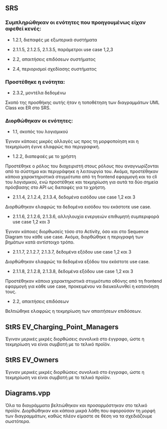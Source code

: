 ## SRS

### Συμπληρώθηκαν οι ενότητες που προηγουμένως είχαν αφεθεί κενές:

- 1.2.1, διεπαφές με εξωτερικά συστήματα

- 2.1.1.5, 2.1.2.5, 2.1.3.5, παράμετροι use case 1,2,3

- 2.2, απαιτήσεις επιδόσεων συστήματος

- 2.4, περιορισμοί σχεδίασης συστήματος

### Προστέθηκε η ενότητα:

- 2.3.2, μοντέλα δεδομένω

Σκοπό της προσθήκης αυτής ήταν η τοποθέτηση των διαγραμμάτων UML Class και ER στο SRS.

### Διορθώθηκαν οι ενότητες:

- 1.1, σκοπός του λογισμικού

Έγιναν κάποιες μικρές αλλαγές ως προς τη μορφοποίηση και η τεκμηρίωση έγινε ελαφρώς πιο περιγραφική.

- 1.2.2, διαπεφαές με το χρήστη

Προστέθηκε ο ρόλος του διαχειριστή στους ρόλους που αναγνωρίζονται από το σύστημα και περιγράφηκε η λειτουργία του. Ακόμα, προστέθηκαν κάποια χαρακτηριστικά στιγμιότυπα από τη frontend εφαρμογή και το cli του λογισμικού, ενώ προστέθηκε και τεκμηρίωση για αυτά τα δύο σημεία πρόσβασης στο API ως διεπαφές για το χρήστη.

- 2.1.1.4, 2.1.2.4, 2.1.3.4, δεδομένα εισόδου use case 1,2 και 3

Διορθώθηκαν ελαφρώς τα δεδομένα εισόδου του εκάστοτε use case.

- 2.1.1.6, 2.1.2.6, 2.1.3.6, αλληλουχία ενεργειών επιθυμητή συμπεριφορά use case 1,2 και 3

Έγιναν κάποιες διορθωσείς τόσο στο Activity, όσο και στο Sequence Diagram του κάθε use case. Ακόμα, διορθώθηκε η περιγραφή των βημάτων κατά αντίστοιχο τρόπο.

- 2.1.1.7, 2.1.2.7, 2.1.3.7, δεδομένα εξόδου use case 1,2 και 3

Διορθώθηκαν ελαφρώς τα δεδομένα εξόδου του εκάστοτε use case.

- 2.1.1.8, 2.1.2.8, 2.1.3.8, δεδομένα εξόδου use case 1,2 και 3

Προστέθηκαν κάποια χαρακτηριστικά στιγμιότυπα οθόνης από τη frontend εφαρμογή για κάθε use case, προκειμένου να διευκολυνθεί η κατανόηση τους.

- 2.2, απαιτήσεις επιδόσεων

Βελτιώθηκε ελαφρώς η τεκμηρίωση των απαιτήσεων επιδόσεων.


## StRS EV_Charging_Point_Managers

Έγιναν μερικές μικρές διορθώσεις συνολικά στο έγγραφο, ώστε η τεκμηρίωση να είναι συμβατή με το τελικό προϊόν.

## StRS EV_Owners

Έγιναν μερικές μικρές διορθώσεις συνολικά στο έγγραφο, ώστε η τεκμηρίωση να είναι συμβατή με το τελικό προϊόν.

## Diagrams.vpp

Όλα τα διαγράμματα βελτιώθηκαν και προσαρμόστηκαν στο τελικό προϊόν. Διορθώθηκαν και κάποια μικρά λάθη που αφορούσαν τη μορφή των διαγραμμάτων, καθώς πλέον είμαστε σε θέση να τα σχεδιάζουμε σωστότερα.
